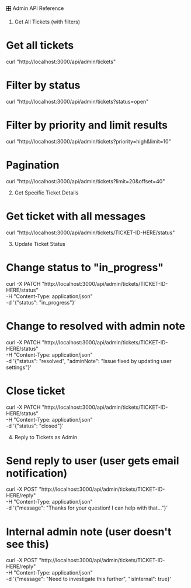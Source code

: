 🎛️ Admin API Reference

1. Get All Tickets (with filters)

# Get all tickets

curl "http://localhost:3000/api/admin/tickets"

# Filter by status

curl "http://localhost:3000/api/admin/tickets?status=open"

# Filter by priority and limit results

curl "http://localhost:3000/api/admin/tickets?priority=high&limit=10"

# Pagination

curl "http://localhost:3000/api/admin/tickets?limit=20&offset=40"

2. Get Specific Ticket Details

# Get ticket with all messages

curl "http://localhost:3000/api/admin/tickets/TICKET-ID-HERE/status"

3. Update Ticket Status

# Change status to "in_progress"

curl -X PATCH "http://localhost:3000/api/admin/tickets/TICKET-ID-HERE/status" \
 -H "Content-Type: application/json" \
 -d '{"status": "in_progress"}'

# Change to resolved with admin note

curl -X PATCH "http://localhost:3000/api/admin/tickets/TICKET-ID-HERE/status" \
 -H "Content-Type: application/json" \
 -d '{"status": "resolved", "adminNote": "Issue fixed by updating user settings"}'

# Close ticket

curl -X PATCH "http://localhost:3000/api/admin/tickets/TICKET-ID-HERE/status" \
 -H "Content-Type: application/json" \
 -d '{"status": "closed"}'

4. Reply to Tickets as Admin

# Send reply to user (user gets email notification)

curl -X POST "http://localhost:3000/api/admin/tickets/TICKET-ID-HERE/reply" \
 -H "Content-Type: application/json" \
 -d '{"message": "Thanks for your question! I can help with that..."}'

# Internal admin note (user doesn't see this)

curl -X POST "http://localhost:3000/api/admin/tickets/TICKET-ID-HERE/reply" \
 -H "Content-Type: application/json" \
 -d '{"message": "Need to investigate this further", "isInternal": true}'
